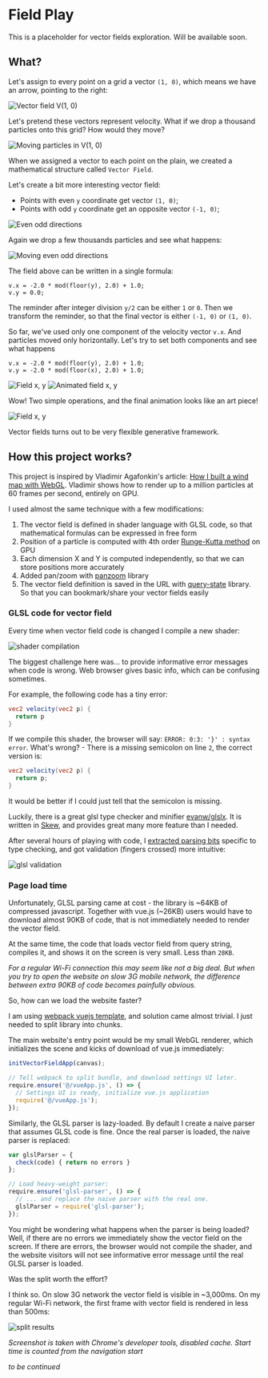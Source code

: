 # Field Play

This is a placeholder for vector fields exploration. Will be available soon.

## What?

Let's assign to every point on a grid a vector `(1, 0)`, which means
we have an arrow, pointing to the right:

![Vector field V(1, 0)](https://github.com/anvaka/fieldplay/wiki/images/field_1_0.png)

Let's pretend these vectors represent velocity. What if we drop a thousand particles onto 
this grid? How would they move?

![Moving particles in V(1, 0)](https://github.com/anvaka/fieldplay/wiki/images/field_1_0_move.gif)

When we assigned a vector to each point on the plain, we created a mathematical structure
called `Vector Field`.

Let's create a bit more interesting vector field: 

* Points with even `y` coordinate get vector `(1, 0)`;
* Points with odd `y` coordinate get an opposite vector `(-1, 0)`;

![Even odd directions](https://github.com/anvaka/fieldplay/wiki/images/field_even_odd.png)

Again we drop a few thousands particles and see what happens:

![Moving even odd directions](https://github.com/anvaka/fieldplay/wiki/images/field_even_odd_move.gif)

The field above can be written in a single formula:

```
v.x = -2.0 * mod(floor(y), 2.0) + 1.0;
v.y = 0.0;
```

The reminder after integer division `y/2` can be either `1` or `0`.
Then we transform the reminder, so that the final vector is either `(-1, 0)` or `(1, 0)`. 

So far, we've used only one component of the velocity vector `v.x`. And particles
moved only horizontally. Let's try to set both components and see what happens

```
v.x = -2.0 * mod(floor(y), 2.0) + 1.0;
v.y = -2.0 * mod(floor(x), 2.0) + 1.0;
```

![Field x, y](https://github.com/anvaka/fieldplay/wiki/images/field_xy.png)
![Animated field x, y](https://github.com/anvaka/fieldplay/wiki/images/field_xy_small.gif)

Wow! Two simple operations, and the final animation looks like an art piece!

![Field x, y](https://github.com/anvaka/fieldplay/wiki/images/field_xy_final.png)

Vector fields turns out to be very flexible generative framework.

## How this project works?

This project is inspired by Vladimir Agafonkin's article: [How I built a wind map with WebGL](https://blog.mapbox.com/how-i-built-a-wind-map-with-webgl-b63022b5537f).
Vladimir shows how to render up to a million particles at 60 frames per second, entirely on GPU.

I used almost the same technique with a few modifications:

1. The vector field is defined in shader language with GLSL code, so that 
mathematical formulas can be expressed in free form
2. Position of a particle is computed with 4th order [Runge-Kutta method](https://en.wikipedia.org/wiki/Runge%E2%80%93Kutta_methods) on GPU
3. Each dimension X and Y is computed independently, so that we can store positions more accurately
4. Added pan/zoom with [panzoom](https://github.com/anvaka/panzoom) library
5. The vector field definition is saved in the URL with [query-state](https://github.com/anvaka/query-state) 
library. So that you can bookmark/share your vector fields easily

### GLSL code for vector field

Every time when vector field code is changed I compile a new shader:

![shader compilation](https://github.com/anvaka/fieldplay/wiki/images/edit_small.gif)

The biggest challenge here was... to provide informative error messages when code is wrong.
Web browser gives basic info, which can be confusing sometimes.

For example, the following code has a tiny error:

``` glsl
vec2 velocity(vec2 p) {
  return p
}
```

If we compile this shader, the browser will say: `ERROR: 0:3: '}' : syntax error`.
What's wrong? - There is a missing semicolon on line `2`, the correct version is:

``` glsl
vec2 velocity(vec2 p) {
  return p;
}
```

It would be better if I could just tell that the semicolon is missing.

Luckily, there is a great glsl type checker and minifier [evanw/glslx](https://github.com/evanw/glslx).
It is written in [Skew](http://skew-lang.org/), and provides great many more feature than I needed.

After several hours of playing with code, I [extracted parsing bits](https://github.com/evanw/glslx/issues/10)
specific to type checking, and got validation (fingers crossed) more intuitive:

![glsl validation](https://github.com/anvaka/fieldplay/wiki/images/glsl_validation.gif)


### Page load time

Unfortunately, GLSL parsing came at cost - the library is ~64KB of compressed javascript. Together with
vue.js (~26KB) users would have to download almost 90KB of code, that is not immediately needed
to render the vector field.

At the same time, the code that loads vector field from query string, compiles it, and shows it on the
screen is very small. Less than `28KB`.

*For a regular Wi-Fi connection this may seem like not a big deal. But when you try to open the website
on slow 3G mobile network, the difference between extra 90KB of code becomes painfully obvious.*

So, how can we load the website faster?

I am using [webpack vuejs template](https://github.com/vuejs-templates/webpack), and solution came
almost trivial. I just needed to split library into chunks. 

The main website's entry point would be my small WebGL renderer, which initializes the scene and
kicks of download of vue.js immediately:

``` js
initVectorFieldApp(canvas);

// Tell webpack to split bundle, and download settings UI later.
require.ensure('@/vueApp.js', () => {
  // Settings UI is ready, initialize vue.js application
  require('@/vueApp.js');
});
```

Similarly, the GLSL parser is lazy-loaded. By default I create a naive parser that assumes GLSL
code is fine. Once the real parser is loaded, the naive parser is replaced:

``` js
var glslParser = {
  check(code) { return no errors }
};

// Load heavy-weight parser:
require.ensure('glsl-parser', () => {
  // ... and replace the naive parser with the real one.
  glslParser = require('glsl-parser');
});
```

You might be wondering what happens when the parser is being loaded? Well, if there are no errors
we immediately show the vector field on the screen. If there are errors, the browser would not 
compile the shader, and the website visitors will not see informative error message until the 
real GLSL parser is loaded.

Was the split worth the effort?

I think so. On slow 3G network the vector field is visible in ~3,000ms. On my regular
Wi-Fi network, the first frame with vector field is rendered in less than 500ms:

![split results](https://github.com/anvaka/fieldplay/wiki/images/first_frame.png)

*Screenshot is taken with Chrome's developer tools, disabled cache. Start time is counted from the navigation start*


*to be continued*